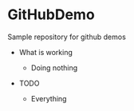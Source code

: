 # GitHubDemo
Sample repository for github demos

- What is working
  - Doing nothing

- TODO
  - Everything

